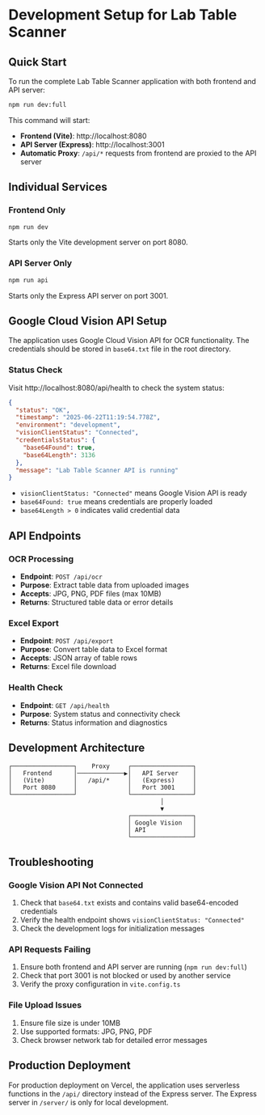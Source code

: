 # Development Setup for Lab Table Scanner

## Quick Start

To run the complete Lab Table Scanner application with both frontend and API server:

```bash
npm run dev:full
```

This command will start:

- **Frontend (Vite)**: http://localhost:8080
- **API Server (Express)**: http://localhost:3001
- **Automatic Proxy**: `/api/*` requests from frontend are proxied to the API server

## Individual Services

### Frontend Only

```bash
npm run dev
```

Starts only the Vite development server on port 8080.

### API Server Only

```bash
npm run api
```

Starts only the Express API server on port 3001.

## Google Cloud Vision API Setup

The application uses Google Cloud Vision API for OCR functionality. The credentials should be stored in `base64.txt` file in the root directory.

### Status Check

Visit http://localhost:8080/api/health to check the system status:

```json
{
  "status": "OK",
  "timestamp": "2025-06-22T11:19:54.778Z",
  "environment": "development",
  "visionClientStatus": "Connected",
  "credentialsStatus": {
    "base64Found": true,
    "base64Length": 3136
  },
  "message": "Lab Table Scanner API is running"
}
```

- `visionClientStatus: "Connected"` means Google Vision API is ready
- `base64Found: true` means credentials are properly loaded
- `base64Length > 0` indicates valid credential data

## API Endpoints

### OCR Processing

- **Endpoint**: `POST /api/ocr`
- **Purpose**: Extract table data from uploaded images
- **Accepts**: JPG, PNG, PDF files (max 10MB)
- **Returns**: Structured table data or error details

### Excel Export

- **Endpoint**: `POST /api/export`
- **Purpose**: Convert table data to Excel format
- **Accepts**: JSON array of table rows
- **Returns**: Excel file download

### Health Check

- **Endpoint**: `GET /api/health`
- **Purpose**: System status and connectivity check
- **Returns**: Status information and diagnostics

## Development Architecture

```
┌─────────────────┐    Proxy     ┌─────────────────┐
│   Frontend      │─────────────▶│   API Server    │
│   (Vite)        │   /api/*     │   (Express)     │
│   Port 8080     │              │   Port 3001     │
└─────────────────┘              └─────────────────┘
                                          │
                                          ▼
                                 ┌─────────────────┐
                                 │ Google Vision   │
                                 │ API             │
                                 └─────────────────┘
```

## Troubleshooting

### Google Vision API Not Connected

1. Check that `base64.txt` exists and contains valid base64-encoded credentials
2. Verify the health endpoint shows `visionClientStatus: "Connected"`
3. Check the development logs for initialization messages

### API Requests Failing

1. Ensure both frontend and API server are running (`npm run dev:full`)
2. Check that port 3001 is not blocked or used by another service
3. Verify the proxy configuration in `vite.config.ts`

### File Upload Issues

1. Ensure file size is under 10MB
2. Use supported formats: JPG, PNG, PDF
3. Check browser network tab for detailed error messages

## Production Deployment

For production deployment on Vercel, the application uses serverless functions in the `/api/` directory instead of the Express server. The Express server in `/server/` is only for local development.
